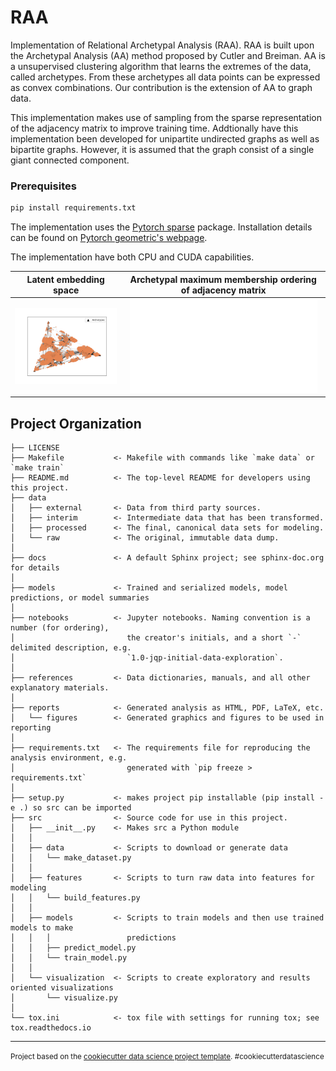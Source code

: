 RAA
==============================

Implementation of Relational Archetypal Analysis (RAA).
RAA is built upon the Archetypal Analysis (AA) method proposed by Cutler and Breiman. AA is a unsupervised clustering algorithm that learns the extremes of the data, called archetypes. From these archetypes all data points can be expressed as convex combinations. Our contribution is the extension of AA to graph data. 

This implementation makes use of sampling from the sparse representation of the adjacency matrix to improve training time. Addtionally have this implementation been developed for unipartite undirected graphs as well as bipartite graphs. However, it is assumed that the graph consist of a single giant connected component.  

### Prerequisites

  ```sh
  pip install requirements.txt
  ```

  The implementation uses the [Pytorch sparse](https://github.com/rusty1s/pytorch_sparse) package. Installation details can be found on [Pytorch geometric's webpage](https://pytorch-geometric.readthedocs.io/en/latest/notes/installation.html).

  The implementation have both CPU and CUDA capabilities. 


Latent embedding space             |  Archetypal maximum membership ordering of adjacency matrix
:-------------------------:|:-------------------------:
![](/reports/figures/show_embedding_facebook_k3.png)  |  ![](/reports/figures/ordered_adjacency_facebook_k3.pdf)



Project Organization
------------

    ├── LICENSE
    ├── Makefile           <- Makefile with commands like `make data` or `make train`
    ├── README.md          <- The top-level README for developers using this project.
    ├── data
    │   ├── external       <- Data from third party sources.
    │   ├── interim        <- Intermediate data that has been transformed.
    │   ├── processed      <- The final, canonical data sets for modeling.
    │   └── raw            <- The original, immutable data dump.
    │
    ├── docs               <- A default Sphinx project; see sphinx-doc.org for details
    │
    ├── models             <- Trained and serialized models, model predictions, or model summaries
    │
    ├── notebooks          <- Jupyter notebooks. Naming convention is a number (for ordering),
    │                         the creator's initials, and a short `-` delimited description, e.g.
    │                         `1.0-jqp-initial-data-exploration`.
    │
    ├── references         <- Data dictionaries, manuals, and all other explanatory materials.
    │
    ├── reports            <- Generated analysis as HTML, PDF, LaTeX, etc.
    │   └── figures        <- Generated graphics and figures to be used in reporting
    │
    ├── requirements.txt   <- The requirements file for reproducing the analysis environment, e.g.
    │                         generated with `pip freeze > requirements.txt`
    │
    ├── setup.py           <- makes project pip installable (pip install -e .) so src can be imported
    ├── src                <- Source code for use in this project.
    │   ├── __init__.py    <- Makes src a Python module
    │   │
    │   ├── data           <- Scripts to download or generate data
    │   │   └── make_dataset.py
    │   │
    │   ├── features       <- Scripts to turn raw data into features for modeling
    │   │   └── build_features.py
    │   │
    │   ├── models         <- Scripts to train models and then use trained models to make
    │   │   │                 predictions
    │   │   ├── predict_model.py
    │   │   └── train_model.py
    │   │
    │   └── visualization  <- Scripts to create exploratory and results oriented visualizations
    │       └── visualize.py
    │
    └── tox.ini            <- tox file with settings for running tox; see tox.readthedocs.io


--------

<p><small>Project based on the <a target="_blank" href="https://drivendata.github.io/cookiecutter-data-science/">cookiecutter data science project template</a>. #cookiecutterdatascience</small></p>

